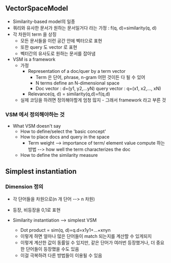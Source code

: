 ## VectorSpaceModel
* Similarity-based model의 일종
* 쿼리와 유사한 문서가 원하는 문서일거다 라는 가정 : f(q, d)=similarity(q, d)
* 각 차원이 term 을 상징
	* 모든 문서들을 이런 공간 안에 벡터으로 표현
	* 또한 query 도 vector 로 표현
	* 벡터간의 유사도로 원하는 문서를 잡아냄
* VSM is a framework
	* 가정
		* Representation of a doc/quer by a term vector
			* Term 은 단어, phrase, n-gram 어떤 것이든 다 될 수 있어
			* N terms define an N-dimensional space
			* Doc vector : d=(y1, y2,...yN) query vector : q=(x1, x2,…, xN)
		* Relevance(q, d) = similarity(q,d)=f(q,d)
	* 실제 코딩을 하려면 정의해야할게 엄청 많지 - 그래서 framework 라고 부른 것

### VSM 에서 정의해야하는 것
* What VSM doesn't say
	* How to define/select the 'basic concept'
	* How to place docs and query in the space
		* Term weight --> importance of term/ element value compute 하는 방법 --> how well the term characterizes the doc
	* How to define the similarity measure

## Simplest instantiation
### Dimension 정의
* 각 단어들을 차원으로(n 개 단어 --> n 차원)
* 등장, 비등장을 0,1로 표현

* Similarity instantiation --> simplest VSM
	* Dot product = sim(q, d)=q.d=x1y1+…+xnyn
	* 이렇게 하면 얼마나 많은 단어들이 match 되는지를 계산할 수 있게되지
	* 이렇게 계산한 값이 동률일 수 있지만, 같은 단어가 여러번 등장했거나, 더 중요한 단어들이 등장했을 수도 있음
	* 이걸 극복하려 다른 방법들이 이용될 수 있음
